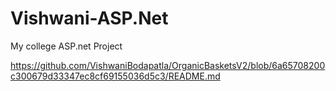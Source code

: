 # Vishwani-ASP.Net
My college ASP.net Project

https://github.com/VishwaniBodapatla/OrganicBasketsV2/blob/6a65708200c300679d33347ec8cf69155036d5c3/README.md
